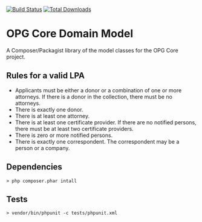 [![Build Status](https://travis-ci.org/ministryofjustice/opg-core-public-domain-model.png)](https://travis-ci.org/ministryofjustice/opg-core-public-domain-model)
[![Total Downloads](https://poser.pugx.org/ministryofjustice/opg-core-public-domain-model/downloads.png)](https://packagist.org/packages/ministryofjustice/opg-core-public-domain-model)

# OPG Core Domain Model

A Composer/Packagist library of the model classes for the OPG Core project.

## Rules for a valid LPA

* Applicants must be either a donor or a combination of one or more attorneys.  If there is a donor in the collection, there must be no attorneys.
* There is exactly one donor.
* There is at least one attorney.
* There is at least one certificate provider.  If there are no notified persons, there must be at least two certificate providers.
* There is zero or more notified persons.
* There is exactly one correspondent.  The correspondent may be a person or a company.

## Dependencies

```
> php composer.phar intall
```

## Tests

```
> vendor/bin/phpunit -c tests/phpunit.xml
```



